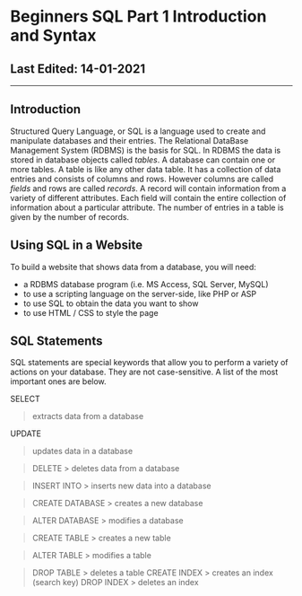 # Beginners SQL Part 1 Introduction and Syntax #

## Last Edited: 14-01-2021
-------------------------------------------------------------------------------
## Introduction

Structured Query Language, or SQL is a language used to create and manipulate databases and their entries. The Relational DataBase Management System (RDBMS) is the basis for SQL. In RDBMS the data is stored in database objects called *tables*. A database can contain one or more tables. A table is like any other data table. It has a collection of data entries and consists of columns and rows. However columns are called *fields* and rows are called *records*. A record will contain information from a variety of different attributes. Each field will contain the entire collection of information about a particular attribute. The number of entries in a table is given by the number of records.

## Using SQL in a Website
To build a website that shows data from a database, you will need:

- a RDBMS database program (i.e. MS Access, SQL Server, MySQL)
- to use a scripting language on the server-side, like PHP or ASP
- to use SQL to obtain the data you want to show
- to use HTML / CSS to style the page

## SQL Statements

SQL statements are special keywords that allow you to perform a variety of actions on your database.  They are not case-sensitive. A list of the most important ones are below. 

SELECT
> extracts data from a database

UPDATE 
> updates data in a database

> DELETE 
	> deletes data from a database

> INSERT INTO
	> inserts new data into a database

> CREATE DATABASE 
	> creates a new database

> ALTER DATABASE 
	> modifies a database

> CREATE TABLE 
	> creates a new table

> ALTER TABLE 
	> modifies a table

> DROP TABLE 
	> deletes a table
> CREATE INDEX 
	> creates an index (search key)
> DROP INDEX 
	> deletes an index
